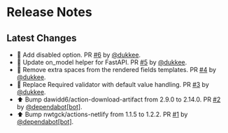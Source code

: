 # Release Notes

## Latest Changes

* 👷 Add disabled option. PR [#6](https://github.com/boardpack/reforms/pull/6) by [@dukkee](https://github.com/dukkee).
* 🔧 Update on_model helper for FastAPI. PR [#5](https://github.com/boardpack/reforms/pull/5) by [@dukkee](https://github.com/dukkee).
* 📝 Remove extra spaces from the rendered fields templates. PR [#4](https://github.com/boardpack/reforms/pull/4) by [@dukkee](https://github.com/dukkee).
* 🐛 Replace Required validator with default value handling. PR [#3](https://github.com/boardpack/reforms/pull/3) by [@dukkee](https://github.com/dukkee).
* ⬆ Bump dawidd6/action-download-artifact from 2.9.0 to 2.14.0. PR [#2](https://github.com/boardpack/reforms/pull/2) by [@dependabot[bot]](https://github.com/apps/dependabot).
* ⬆ Bump nwtgck/actions-netlify from 1.1.5 to 1.2.2. PR [#1](https://github.com/boardpack/reforms/pull/1) by [@dependabot[bot]](https://github.com/apps/dependabot).

